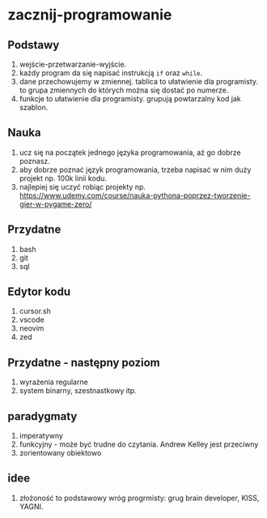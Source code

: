 # zacznij-programowanie

## Podstawy

1. wejście-przetwarzanie-wyjście.
2. każdy program da się napisać instrukcją `if` oraz `while`.
3. dane przechowujemy w zmiennej. tablica to ułatwienie dla programisty. to grupa zmiennych do których można się dostać po numerze.
4. funkcje to ułatwienie dla programisty. grupują powtarzalny kod jak szablon.

## Nauka

1. ucz się na początek jednego języka programowania, aż go dobrze poznasz.
2. aby dobrze poznać język programowania, trzeba napisać w nim duży projekt np. 100k linii kodu.
3. najlepiej się uczyć robiąc projekty np. https://www.udemy.com/course/nauka-pythona-poprzez-tworzenie-gier-w-pygame-zero/

## Przydatne

1. bash
2. git
3. sql

## Edytor kodu

1. cursor.sh
2. vscode
3. neovim
4. zed

## Przydatne - następny poziom

1. wyrażenia regularne
2. system binarny, szestnastkowy itp.

## paradygmaty

1. imperatywny
2. funkcyjny - może być trudne do czytania. Andrew Kelley jest przeciwny
3. zorientowany obiektowo

## idee

1. złożoność to podstawowy wróg progrmisty: grug brain developer, KISS, YAGNI.
